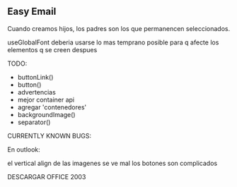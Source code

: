 ## Easy Email

Cuando creamos hijos, los padres son los que permanencen seleccionados.

useGlobalFont deberia usarse lo mas temprano posible para q afecte los elementos q se creen despues

TODO:

- buttonLink()
- button()
- advertencias
- mejor container api
- agregar 'contenedores'
- backgroundImage()
- separator()

CURRENTLY KNOWN BUGS:

En outlook:

el vertical align de las imagenes se ve mal
los botones son complicados



DESCARGAR OFFICE 2003
